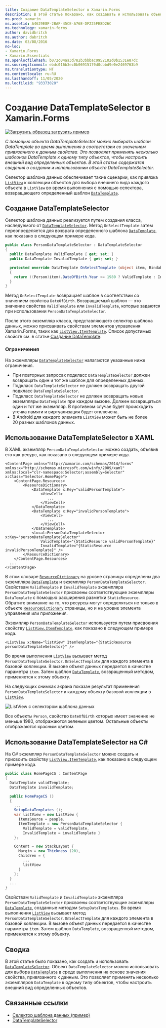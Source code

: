 ```yaml
---
title: Создание DataTemplateSelector в Xamarin.Forms
description: В этой статье показано, как создавать и использовать объект DataTemplateSelector для выбора шаблона DataTemplate во время выполнения в соответствии со значением привязанного к данным свойства.
ms.prod: xamarin
ms.assetid: A4629E8F-2BAF-45CE-A76E-DF225FE8D26C
ms.technology: xamarin-forms
author: davidbritch
ms.author: dabritch
ms.date: 03/08/2016
no-loc:
- Xamarin.Forms
- Xamarin.Essentials
ms.openlocfilehash: b072c04aa3d782b3bbbac0952102d0b1531e87dc
ms.sourcegitcommit: ebdc016b3ec0b06915170d0cbbd9e0e2469763b9
ms.translationtype: HT
ms.contentlocale: ru-RU
ms.lasthandoff: 11/05/2020
ms.locfileid: "93373020"
---
```

# <a name="creating-a-no-locxamarinforms-datatemplateselector"></a>Создание DataTemplateSelector в Xamarin.Forms

[![Загрузить образец](~/media/shared/download.png) загрузить пример](/samples/xamarin/xamarin-forms-samples/templates-datatemplateselector)

_С помощью объекта DataTemplateSelector можно выбирать шаблон DataTemplate во время выполнения в соответствии со значением привязанного к данным свойства. Это позволяет применять несколько шаблонов DataTemplate к одному типу объектов, чтобы настроить внешний вид определенных объектов. В этой статье содержатся сведения о создании и использовании объекта DataTemplateSelector._

Селектор шаблона данных обеспечивает такие сценарии, как привязка [`ListView`](xref:Xamarin.Forms.ListView) к коллекции объектов для выбора внешнего вида каждого объекта в `ListView` во время выполнения с помощью селектора, возвращающего определенный шаблон [`DataTemplate`](xref:Xamarin.Forms.DataTemplate).

## <a name="creating-a-datatemplateselector"></a>Создание DataTemplateSelector

Селектор шаблона данных реализуется путем создания класса, наследуемого от [`DataTemplateSelector`](xref:Xamarin.Forms.DataTemplateSelector). Метод `OnSelectTemplate` затем переопределяется для возврата определенного шаблона [`DataTemplate`](xref:Xamarin.Forms.DataTemplate), как показано в следующем примере кода.

```csharp
public class PersonDataTemplateSelector : DataTemplateSelector
{
  public DataTemplate ValidTemplate { get; set; }
  public DataTemplate InvalidTemplate { get; set; }

  protected override DataTemplate OnSelectTemplate (object item, BindableObject container)
  {
    return ((Person)item).DateOfBirth.Year >= 1980 ? ValidTemplate : InvalidTemplate;
  }
}
```

Метод `OnSelectTemplate` возвращает шаблон в соответствии со значением свойства `DateOfBirth`. Возвращаемый шаблон — это значение свойства `ValidTemplate` или `InvalidTemplate`, которые задаются при использовании `PersonDataTemplateSelector`.

После этого экземпляр класса, представляющего селектор шаблона данных, можно присваивать свойствам элементов управления Xamarin.Forms, таких как [`ListView.ItemTemplate`](xref:Xamarin.Forms.ItemsView`1). Список допустимых свойств см. в статье [Создание DataTemplate](~/xamarin-forms/app-fundamentals/templates/data-templates/creating.md).

### <a name="limitations"></a>Ограничения

На экземпляры [`DataTemplateSelector`](xref:Xamarin.Forms.DataTemplateSelector) налагаются указанные ниже ограничения.

- При повторных запросах подкласс `DataTemplateSelector` должен возвращать один и тот же шаблон для определенных данных.
- Подкласс `DataTemplateSelector` не должен возвращать другой подкласс `DataTemplateSelector`.
- Подкласс `DataTemplateSelector` не должен возвращать новые экземпляры `DataTemplate` при каждом вызове. Должен возвращаться один и тот же экземпляр. В противном случае будет происходить утечка памяти и виртуализация будет отключена.
- В Android для каждого элемента `ListView` может быть не более 20 разных шаблонов данных.

## <a name="consuming-a-datatemplateselector-in-xaml"></a>Использование DataTemplateSelector в XAML

В XAML экземпляр `PersonDataTemplateSelector` можно создать, объявив его как ресурс, как показано в следующем примере кода.

```xaml
<ContentPage xmlns="http://xamarin.com/schemas/2014/forms" xmlns:x="http://schemas.microsoft.com/winfx/2009/xaml" xmlns:local="clr-namespace:Selector;assembly=Selector" x:Class="Selector.HomePage">
    <ContentPage.Resources>
        <ResourceDictionary>
            <DataTemplate x:Key="validPersonTemplate">
                <ViewCell>
                   ...
                </ViewCell>
            </DataTemplate>
            <DataTemplate x:Key="invalidPersonTemplate">
                <ViewCell>
                   ...
                </ViewCell>
            </DataTemplate>
            <local:PersonDataTemplateSelector x:Key="personDataTemplateSelector"
                ValidTemplate="{StaticResource validPersonTemplate}"
                InvalidTemplate="{StaticResource invalidPersonTemplate}" />
        </ResourceDictionary>
    </ContentPage.Resources>
  ...
</ContentPage>
```

В этом словаре [`ResourceDictionary`](xref:Xamarin.Forms.ResourceDictionary) на уровне страницы определены два экземпляра [`DataTemplate`](xref:Xamarin.Forms.DataTemplate) и экземпляр `PersonDataTemplateSelector`. Свойствам `ValidTemplate` и `InvalidTemplate` экземпляра `PersonDataTemplateSelector` присвоены соответствующие экземпляры `DataTemplate` с помощью расширения разметки `StaticResource`. Обратите внимание на то, что ресурсы могут определяться не только в объекте [`ResourceDictionary`](xref:Xamarin.Forms.ResourceDictionary) страницы, но и на уровне элемента управления или приложения.

Экземпляр `PersonDataTemplateSelector` используется путем присвоения свойству [`ListView.ItemTemplate`](xref:Xamarin.Forms.ItemsView`1), как показано в следующем примере кода.

```xaml
<ListView x:Name="listView" ItemTemplate="{StaticResource personDataTemplateSelector}" />
```

Во время выполнения [`ListView`](xref:Xamarin.Forms.ListView) вызывает метод `PersonDataTemplateSelector.OnSelectTemplate` для каждого элемента в базовой коллекции. В вызове объект данных передается в качестве параметра `item`. Затем шаблон [`DataTemplate`](xref:Xamarin.Forms.DataTemplate), возвращенный методом, применяется к этому объекту.

На следующих снимках экрана показан результат применения `PersonDataTemplateSelector` к каждому объекту базовой коллекции в [`ListView`](xref:Xamarin.Forms.ListView).

![ListView с селектором шаблона данных](selector-images/data-template-selector.png)

Все объекты `Person`, свойство `DateOfBirth` которых имеет значение не меньше 1980, отображаются зеленым цветом. Остальные объекты отображаются красным цветом.

## <a name="consuming-a-datatemplateselector-in-cnum"></a>Использование DataTemplateSelector на C&num;

На C# экземпляр `PersonDataTemplateSelector` можно создать и присвоить свойству [`ListView.ItemTemplate`](xref:Xamarin.Forms.ItemsView`1), как показано в следующем примере кода.

```csharp
public class HomePageCS : ContentPage
{
  DataTemplate validTemplate;
  DataTemplate invalidTemplate;

  public HomePageCS ()
  {
    ...
    SetupDataTemplates ();
    var listView = new ListView {
      ItemsSource = people,
      ItemTemplate = new PersonDataTemplateSelector {
        ValidTemplate = validTemplate,
        InvalidTemplate = invalidTemplate }
    };

    Content = new StackLayout {
      Margin = new Thickness (20),
      Children = {
        ...
        listView
      }
    };
  }
  ...  
}
```

Свойствам `ValidTemplate` и `InvalidTemplate` экземпляра `PersonDataTemplateSelector` присвоены соответствующие экземпляры [`DataTemplate`](xref:Xamarin.Forms.DataTemplate), созданные методом `SetupDataTemplates`. Во время выполнения [`ListView`](xref:Xamarin.Forms.ListView) вызывает метод `PersonDataTemplateSelector.OnSelectTemplate` для каждого элемента в базовой коллекции. В вызове объект данных передается в качестве параметра `item`. Затем шаблон `DataTemplate`, возвращенный методом, применяется к этому объекту.

## <a name="summary"></a>Сводка

В этой статье было показано, как создать и использовать [`DataTemplateSelector`](xref:Xamarin.Forms.DataTemplateSelector). Объект `DataTemplateSelector` можно использовать для выбора [`DataTemplate`](xref:Xamarin.Forms.DataTemplate) в среде выполнения на основе значения свойства, привязанного к данным. Это позволяет применять несколько экземпляров `DataTemplate` к одному типу объектов, чтобы настроить внешний вид определенных объектов.

## <a name="related-links"></a>Связанные ссылки

- [Селектор шаблона данных (пример)](/samples/xamarin/xamarin-forms-samples/templates-datatemplateselector)
- [DataTemplateSelector](xref:Xamarin.Forms.DataTemplateSelector)